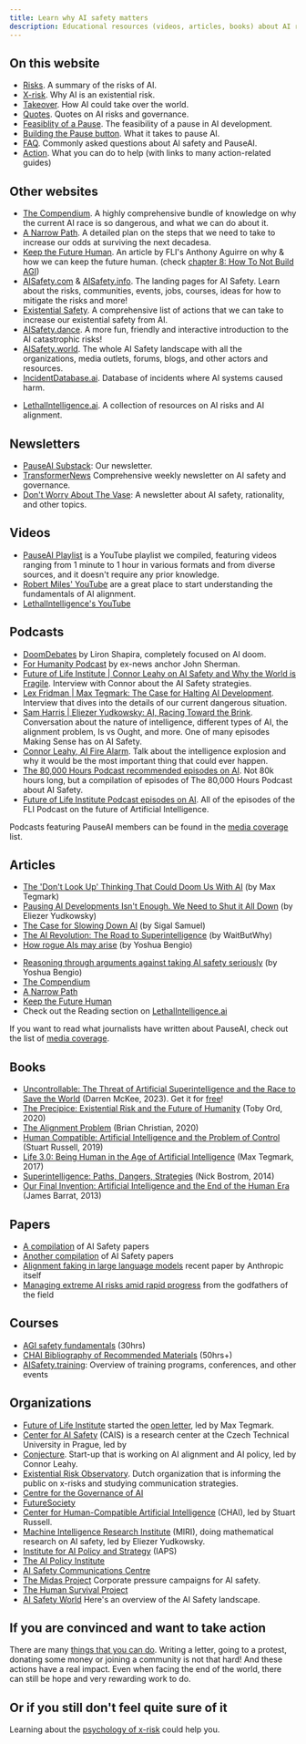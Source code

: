 ```yaml
---
title: Learn why AI safety matters
description: Educational resources (videos, articles, books) about AI risks and AI alignment
---
```


## On this website

- [Risks](/risks). A summary of the risks of AI.
- [X-risk](/xrisk). Why AI is an existential risk.
- [Takeover](/ai-takeover). How AI could take over the world.
- [Quotes](/quotes). Quotes on AI risks and governance.
- [Feasiblity of a Pause](/feasibility). The feasibility of a pause in AI development.
- [Building the Pause button](/building-the-pause-button). What it takes to pause AI.
- [FAQ](/faq). Commonly asked questions about AI safety and PauseAI.
- [Action](/action). What you can do to help (with links to many action-related guides)

## Other websites

- [The Compendium](https://www.thecompendium.ai/). A highly comprehensive bundle of knowledge on why the current AI race is so dangerous, and what we can do about it.
- [A Narrow Path](https://www.narrowpath.co/). A detailed plan on the steps that we need to take to increase our odds at surviving the next decadesa.
- [Keep the Future Human](https://keepthefuturehuman.ai/). An article by FLI's Anthony Aguirre on why & how we can keep the future human. (check [chapter 8: How To Not Build AGI](https://keepthefuturehuman.ai/chapter-8-how-to-not-build-agi/))
- [AISafety.com](https://www.aisafety.com) & [AISafety.info](https://aisafety.info). The landing pages for AI Safety. Learn about the risks, communities, events, jobs, courses, ideas for how to mitigate the risks and more!
- [Existential Safety](https://existentialsafety.org/). A comprehensive list of actions that we can take to increase our existential safety from AI.
- [AISafety.dance](https://aisafety.dance). A more fun, friendly and interactive introduction to the AI catastrophic risks!
- [AISafety.world](https://aisafety.world/tiles/). The whole AI Safety landscape with all the organizations, media outlets, forums, blogs, and other actors and resources.
- [IncidentDatabase.ai](https://incidentdatabase.ai/). Database of incidents where AI systems caused harm.
<!-- [NavigatingAIRisks.ai](https://www.navigatingrisks.ai/). A blog with various interesting articles. - [PauseAI.info](https://pauseai.info). Check out the rest of the PauseAI site here for loads of related infomation and [resources](/learn), useful [actions](/action), expert [quotes](/quotes), short one-pager [flyers](PauseAI_flyer.pdf), related [faqs](/faq), etc. -->
- [LethalIntelligence.ai](https://lethalintelligence.ai/). A collection of resources on AI risks and AI alignment.

## Newsletters

- [PauseAI Substack](https://pauseai.substack.com/): Our newsletter.
- [TransformerNews](https://www.transformernews.ai/) Comprehensive weekly newsletter on AI safety and governance.
- [Don't Worry About The Vase](https://thezvi.substack.com/): A newsletter about AI safety, rationality, and other topics.

## Videos

<!-- Better to link to the playlist I think.
- [Kurzgesagt - A.I. ‐ Humanity's Final Invention?](https://www.youtube.com/watch?v=fa8k8IQ1_X0) (20 mins). The history of AI, and an introduction to the concept of superintelligence.
- [80k hours - Could AI wipe out humanity?](https://youtu.be/qzyEgZwfkKY?si=ief1l2PpkZ7_s6sq) (10 mins). A great introduction to the problem, from a down-to-earth perspective.
- [Superintelligent AI Should Worry You...](https://www.youtube.com/watch?v=xBqU1QxCao8) (1 min). The best super short introduction.
- [Don't look up - The Documentary: The Case For AI As An Existential Threat](https://www.youtube.com/watch?v=U1eyUjVRir4) (17 mins). Powerful and nicely edited documentary about the dangers of AI, with many expert quotes from interviews.
- [Countries create AI for reasons](https://youtu.be/-9V9cIixPbM?si=L9q6PF2D6h_EBEwF) (10 mins). Caricature of the race to a superintelligence and its dangers.
- [Max Tegmark | Ted Talk (2023)](https://www.youtube.com/watch?v=xUNx_PxNHrY) (15 mins). AI capabilities are improving quicker than expected.
- [Tristan Harris | Nobel Prize Summit 2023](https://www.youtube.com/watch?v=6lVBp2XjWsg) (15 mins). Talk in why we need to "Embrace our paleolithic brains, upgrade our medieval institutions and bind god-like technology".
- [Sam Harris | Can we build AI without losing control over it?](https://www.youtube.com/watch?v=8nt3edWLgIg) (15 mins). Ted talk about the crazy situation we're in.
- [Ilya: the AI scientist shaping the world](https://youtu.be/9iqn1HhFJ6c?si=WnzvpdsPtgCvqAZg) (12 mins). Co-founder and former Chief Scientist at OpenAI explains how AGI will take control over everything and that's why we must teach them to care for humans.
- [Exploring the dangers from Artificial Intelligence](https://www.youtube.com/watch?v=sPyu_dTSma0&t=1328s) (25 mins). Summary of cybersecurity, biohazard and power-seeking AI risks.
- [Why this top AI guru thinks we might be in extinction level trouble | The InnerView](https://youtu.be/YZjmZFDx-pA?si=Y7QUxTaJcuC6LVji) (26 mins). Interview with Connor Leahy on AI X-risks on television.
- [The AI Dilemma](https://www.youtube.com/watch?v=xoVJKj8lcNQ&t=1903s) (1hr). Presentation about the dangers of AI and the race which AI companies are stuck in.
-->

- [PauseAI Playlist](https://www.youtube.com/playlist?list=PLI46NoubGtIJa0JVCBR-9CayxCOmU0EJt) is a YouTube playlist we compiled, featuring videos ranging from 1 minute to 1 hour in various formats and from diverse sources, and it doesn't require any prior knowledge.
- [Robert Miles' YouTube](https://www.youtube.com/watch?v=tlS5Y2vm02c&list=PLfHsskCxi_g-c62a_dmsNuHynaXsRQm40) are a great place to start understanding the fundamentals of AI alignment.
- [LethalIntelligence's YouTube](https://www.youtube.com/channel/UCLwop3J1O7wL-PNWGjQw8fg)

## Podcasts

- [DoomDebates](https://www.youtube.com/@DoomDebates) by Liron Shapira, completely focused on AI doom.
- [For Humanity Podcast](https://www.youtube.com/@ForHumanityPodcast) by ex-news anchor John Sherman.
- [Future of Life Institute | Connor Leahy on AI Safety and Why the World is Fragile](https://youtu.be/cSL3Zau1X8g?si=0X3EKoxZ80_HN9Rl&t=1803). Interview with Connor about the AI Safety strategies.
- [Lex Fridman | Max Tegmark: The Case for Halting AI Development](https://youtu.be/VcVfceTsD0A?t=1547). Interview that dives into the details of our current dangerous situation.
- [Sam Harris | Eliezer Yudkowsky: AI, Racing Toward the Brink](https://samharris.org/episode/SE60B0CF4B8). Conversation about the nature of intelligence, different types of AI, the alignment problem, Is vs Ought, and more. One of many episodes Making Sense has on AI Safety.
- [Connor Leahy, AI Fire Alarm](https://youtu.be/pGjyiqJZPJo?t=2510). Talk about the intelligence explosion and why it would be the most important thing that could ever happen.
- [The 80,000 Hours Podcast recommended episodes on AI](https://80000hours.org/podcast/on-artificial-intelligence/). Not 80k hours long, but a compilation of episodes of The 80,000 Hours Podcast about AI Safety.
- [Future of Life Institute Podcast episodes on AI](https://futureoflife.org/podcast/?_category_browser=ai). All of the episodes of the FLI Podcast on the future of Artificial Intelligence.

Podcasts featuring PauseAI members can be found in the [media coverage](/press) list.

## Articles

- [The 'Don't Look Up' Thinking That Could Doom Us With AI](https://time.com/6273743/thinking-that-could-doom-us-with-ai/) (by Max Tegmark)
- [Pausing AI Developments Isn't Enough. We Need to Shut it All Down](https://time.com/6266923/ai-eliezer-yudkowsky-open-letter-not-enough/) (by Eliezer Yudkowsky)
- [The Case for Slowing Down AI](https://www.vox.com/the-highlight/23621198/artificial-intelligence-chatgpt-openai-existential-risk-china-ai-safety-technology) (by Sigal Samuel)
- [The AI Revolution: The Road to Superintelligence](https://waitbutwhy.com/2015/01/artificial-intelligence-revolution-1.html) (by WaitButWhy)
- [How rogue AIs may arise](https://yoshuabengio.org/2023/05/22/how-rogue-ais-may-arise/) (by Yoshua Bengio)
<!-- - [a casual intro to AI doom and alignment](https://carado.moe/ai-doom.html)
I like it and the fact that is a more light reading, but I'm not sure if I want to put it because it defines alignment as just the technical stuff and redirects people to just do technical work -->
- [Reasoning through arguments against taking AI safety seriously](https://yoshuabengio.org/2024/07/09/reasoning-through-arguments-against-taking-ai-safety-seriously/) (by Yoshua Bengio)
- [The Compendium](https://www.thecompendium.ai/)
- [A Narrow Path](https://www.narrowpath.co/)
- [Keep the Future Human](https://keepthefuturehuman.ai/)
- Check out the Reading section on [LethalIntelligence.ai](https://lethalintelligence.ai/reading-time/)

If you want to read what journalists have written about PauseAI, check out the list of [media coverage](/press).

## Books

<!-- - [AI: Unexplainable, Unpredictable, Uncontrollable](https://www.goodreads.com/book/show/197554072-ai) (Roman Yampolskiy, 2024)
haven't heard good things about it yet -->

- [Uncontrollable: The Threat of Artificial Superintelligence and the Race to Save the World](https://www.goodreads.com/book/show/202416160-uncontrollable) (Darren McKee, 2023). Get it for [free](https://impactbooks.store/cart/47288196366640:1?discount=UNCON-P3SFRS)!
- [The Precipice: Existential Risk and the Future of Humanity](https://www.goodreads.com/en/book/show/50963653) (Toby Ord, 2020)
- [The Alignment Problem](https://www.goodreads.com/book/show/50489349-the-alignment-problem) (Brian Christian, 2020)
- [Human Compatible: Artificial Intelligence and the Problem of Control](https://www.goodreads.com/en/book/show/44767248) (Stuart Russell, 2019)
- [Life 3.0: Being Human in the Age of Artificial Intelligence](https://www.goodreads.com/en/book/show/34272565) (Max Tegmark, 2017)
- [Superintelligence: Paths, Dangers, Strategies](https://www.goodreads.com/en/book/show/20527133) (Nick Bostrom, 2014)
- [Our Final Invention: Artificial Intelligence and the End of the Human Era](https://www.goodreads.com/en/book/show/17286699) (James Barrat, 2013)

## Papers

- [A compilation](https://arkose.org/aisafety) of AI Safety papers
- [Another compilation](https://futureoflife.org/resource/introductory-resources-on-ai-risks/#toc-44245428-2) of AI Safety papers
- [Alignment faking in large language models](https://www.anthropic.com/news/alignment-faking) recent paper by Anthropic itself
- [Managing extreme AI risks amid rapid progress](https://www.science.org/doi/abs/10.1126/science.adn0117) from the godfathers of the field

## Courses

- [AGI safety fundamentals](https://www.agisafetyfundamentals.com/) (30hrs)
- [CHAI Bibliography of Recommended Materials](https://humancompatible.ai/bibliography) (50hrs+)
- [AISafety.training](https://aisafety.training/): Overview of training programs, conferences, and other events

## Organizations

- [Future of Life Institute](https://futureoflife.org/cause-area/artificial-intelligence/) started the [open letter](https://futureoflife.org/open-letter/pause-giant-ai-experiments/), led by Max Tegmark.
- [Center for AI Safety](https://www.safe.ai/) (CAIS) is a research center at the Czech Technical University in Prague, led by
- [Conjecture](https://www.conjecture.dev/). Start-up that is working on AI alignment and AI policy, led by Connor Leahy.
- [Existential Risk Observatory](https://existentialriskobservatory.org/). Dutch organization that is informing the public on x-risks and studying communication strategies.
- [Centre for the Governance of AI](https://www.governance.ai/)
- [FutureSociety](https://thefuturesociety.org/about-us/)
- [Center for Human-Compatible Artificial Intelligence](https://humancompatible.ai/about/) (CHAI), led by Stuart Russell.
- [Machine Intelligence Research Institute](https://intelligence.org/) (MIRI), doing mathematical research on AI safety, led by Eliezer Yudkowsky.
- [Institute for AI Policy and Strategy](https://www.iaps.ai/) (IAPS)
- [The AI Policy Institute](https://theaipi.org/)
- [AI Safety Communications Centre](https://aiscc.org/2023/11/01/yougov-poll-83-of-brits-demand-companies-prove-ai-systems-are-safe-before-release/)
- [The Midas Project](https://www.themidasproject.com/) Corporate pressure campaigns for AI safety.
- [The Human Survival Project](https://thehumansurvivalproject.org/)
- [AI Safety World](https://aisafety.world/) Here's an overview of the AI Safety landscape.

## If you are convinced and want to take action

There are many [things that you can do](/action).
Writing a letter, going to a protest, donating some money or joining a community is not that hard!
And these actions have a real impact.
Even when facing the end of the world, there can still be hope and very rewarding work to do.

## Or if you still don't feel quite sure of it

Learning about the [psychology of x-risk](/psychology-of-x-risk) could help you.
